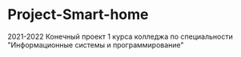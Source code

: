 # Project-Smart-home
2021-2022
Конечный проект 1 курса колледжа по специальности "Информационные системы и программирование"
